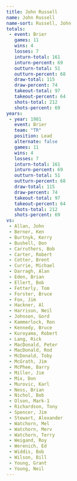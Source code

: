 ```yaml
---
title: John Russell
name: John Russell
name-sort: Russell, John
totals:
 - event: Brier
   games: 11
   wins: 4
   losses: 7
   inturn-total: 161
   inturn-percent: 69
   outturn-total: 51
   outturn-percent: 68
   draw-total: 115
   draw-percent: 74
   takeout-total: 97
   takeout-percent: 64
   shots-total: 212
   shots-percent: 69
years:
 - year: 1981
   event: Brier
   team: "TR"
   position: Lead
   alternate: false
   games: 11
   wins: 4
   losses: 7
   inturn-total: 161
   inturn-percent: 69
   outturn-total: 51
   outturn-percent: 68
   draw-total: 115
   draw-percent: 74
   takeout-total: 97
   takeout-percent: 64
   shots-total: 212
   shots-percent: 69
vs:
 - Allan, John
 - Berner, Ken
 - Burtnyk, Kerry
 - Bushell, Don
 - Carruthers, Bob
 - Carter, Robert
 - Cotter, Brent
 - Currie, Michael
 - Darragh, Alan
 - Eden, Brian
 - Ellert, Bob
 - Fetterly, Tom
 - Forster, Bruce
 - Fox, Jim
 - Hackner, Al
 - Harrison, Neil
 - Johnson, Gord
 - Kammerlock, Ron
 - Kennedy, Bruce
 - Kuroyama, Robert
 - Lang, Rick
 - MacDonald, Peter
 - MacDonald, Rod
 - McDonald, Toby
 - McGrath, Jim
 - McPhee, Barry
 - Miller, Jim
 - Mix, Don
 - Murovic, Karl
 - Ness, Brian
 - Nichol, Bob
 - Olson, Mark-1
 - Richardson, Tony
 - Spencer, Jim
 - Stewart, Alexander
 - Watchorn, Mel
 - Watchorn, Merv
 - Watchorn, Terry
 - Weigand, Roy
 - Werenich, Ed
 - Widdis, Bob
 - Wilson, Bill
 - Young, Grant
 - Young, Neil
---
```

